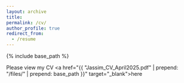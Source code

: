 ```yaml
---
layout: archive
title: 
permalink: /cv/
author_profile: true
redirect_from:
  - /resume
---
```


{% include base_path %}

Please view my CV <a href="{{ "Jassim_CV_April2025.pdf" | prepend: "/files/" | prepend: base_path }}" target="_blank">here</a> 


